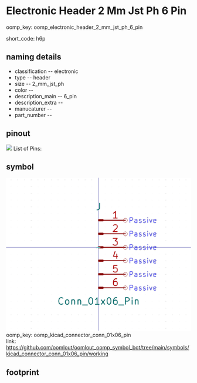 # Electronic Header 2 Mm Jst Ph 6 Pin
oomp_key: oomp_electronic_header_2_mm_jst_ph_6_pin  

short_code: h6p
## naming details
* classification -- electronic
* type -- header
* size -- 2_mm_jst_ph
* color -- 
* description_main -- 6_pin
* description_extra -- 
* manucaturer -- 
* part_number -- 
## pinout
![](working_pinout_600.png)
List of Pins:

## symbol

![](symbol/0/working/working_600.png)  
oomp_key: oomp_kicad_connector_conn_01x06_pin  
link: https://github.com/oomlout/oomlout_oomp_symbol_bot/tree/main/symbols/kicad_connector_conn_01x06_pin/working  


## footprint

